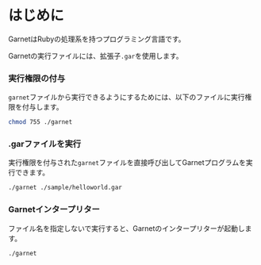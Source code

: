 # はじめに

GarnetはRubyの処理系を持つプログラミング言語です。

Garnetの実行ファイルには、拡張子`.gar`を使用します。

### 実行権限の付与

`garnet`ファイルから実行できるようにするためには、以下のファイルに実行権限を付与します。

```sh
chmod 755 ./garnet
```

### .garファイルを実行

実行権限を付与された`garnet`ファイルを直接呼び出してGarnetプログラムを実行できます。

```sh
./garnet ./sample/helloworld.gar
```

### Garnetインタープリター

ファイル名を指定しないで実行すると、Garnetのインタープリターが起動します。

```sh
./garnet
```
